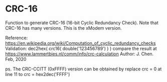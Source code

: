 # CRC-16
Function to generate CRC-16 (16-bit Cyclic Redundancy Check). 
Note that CRC-16 has many versions. This is the xModem version.

Reference: https://en.wikipedia.org/wiki/Computation_of_cyclic_redundancy_checks 
Validation: dec2hex( crc16( double('123456789') ) ) compare the result at
https://www.lammertbies.nl/comm/info/crc-calculation
Author: J. Chen. Feb, 2020

ps. The CRC-CCITT (0xFFFF) version can be obtained by replace crc = 0 at line 11 to
crc = hex2dec('FFFF')
